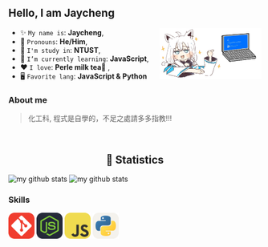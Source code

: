 ## Hello, I am Jaycheng

<img align='right' src='./res/crash.png' width='40%'>

* ✨ `My name is`: **Jaycheng**,
* 🪪 `Pronouns`: **He/Him**,
* 🏫 `I'm study in`: **NTUST**,
* 🌱 `I’m currently learning`: **JavaScript**,
* ❤️ `I love`: **Perle milk tea🧋**  ,
* 🖥️ `Favorite lang`: **JavaScript & Python**

### About me
>化工科, 程式是自學的，不足之處請多多指教!!!

<br>
<h2 align="center">🍵 Statistics</h2>

<div>
    <img src="https://github-readme-stats.vercel.app/api/top-langs/?username=FUBUKINGFOX&layout=compact&hide=jupyter%20notebook&theme=dark" alt="my github stats" height="170">
    <img src="https://github-readme-stats.vercel.app/api?username=FUBUKINGFOX&theme=dark" alt="my github stats" height="170"/>
</div>

### Skills

<div>
    <img src="./icon/git.png" alt="git" title="Git Version Control" width="52" />
    <img src="./icon/nodejs.png" alt="nodejs" title="NodeJS" width="52" />
    <img src="./icon/javascript.png" alt="javascript" title="Javascript" width="52" />
    <img src="./icon/python.png" alt="python" title="Python" width="52" />
</div>
